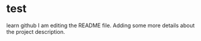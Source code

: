 # test
learn github
I am editing the README file. Adding some more details about the project description.
